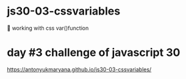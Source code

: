 # js30-03-cssvariables
🌄 working with css var()function
# day #3 challenge of javascript 30
https://antonyukmaryana.github.io/js30-03-cssvariables/
